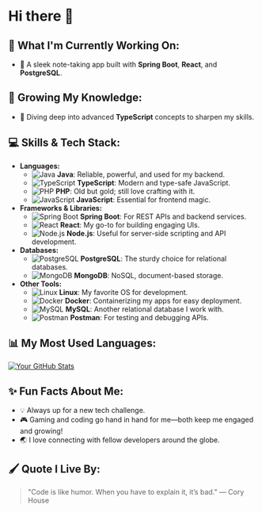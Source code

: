 # Hi there 👋

## 🔭 What I'm Currently Working On:
- 📝 A sleek note-taking app built with **Spring Boot**, **React**, and **PostgreSQL**.

## 🌱 Growing My Knowledge:
- 🌟 Diving deep into advanced **TypeScript** concepts to sharpen my skills.

## 💻 Skills & Tech Stack:
- **Languages:**
  - ![Java](https://img.shields.io/badge/Java-ED8B00?style=for-the-badge&logo=java&logoColor=white) **Java**: Reliable, powerful, and used for my backend.
  - ![TypeScript](https://img.shields.io/badge/TypeScript-007ACC?style=for-the-badge&logo=typescript&logoColor=white) **TypeScript**: Modern and type-safe JavaScript.
  - ![PHP](https://img.shields.io/badge/PHP-777BB4?style=for-the-badge&logo=php&logoColor=white) **PHP**: Old but gold; still love crafting with it.
  - ![JavaScript](https://img.shields.io/badge/JavaScript-F7DF1E?style=for-the-badge&logo=javascript&logoColor=black) **JavaScript**: Essential for frontend magic.
- **Frameworks & Libraries:**
  - ![Spring Boot](https://img.shields.io/badge/Spring%20Boot-6DB33F?style=for-the-badge&logo=spring-boot&logoColor=white) **Spring Boot**: For REST APIs and backend services.
  - ![React](https://img.shields.io/badge/React-61DAFB?style=for-the-badge&logo=react&logoColor=black) **React**: My go-to for building engaging UIs.
  - ![Node.js](https://img.shields.io/badge/Node.js-339933?style=for-the-badge&logo=nodedotjs&logoColor=white) **Node.js**: Useful for server-side scripting and API development.
- **Databases:**
  - ![PostgreSQL](https://img.shields.io/badge/PostgreSQL-336791?style=for-the-badge&logo=postgresql&logoColor=white) **PostgreSQL**: The sturdy choice for relational databases.
  - ![MongoDB](https://img.shields.io/badge/MongoDB-47A248?style=for-the-badge&logo=mongodb&logoColor=white) **MongoDB**: NoSQL, document-based storage.
- **Other Tools:**
  - ![Linux](https://img.shields.io/badge/Linux-FCC624?style=for-the-badge&logo=linux&logoColor=black) **Linux**: My favorite OS for development.
  - ![Docker](https://img.shields.io/badge/Docker-2496ED?style=for-the-badge&logo=docker&logoColor=white) **Docker**: Containerizing my apps for easy deployment.
  - ![MySQL](https://img.shields.io/badge/MySQL-4479A1?style=for-the-badge&logo=mysql&logoColor=white) **MySQL**: Another relational database I work with.
  - ![Postman](https://img.shields.io/badge/Postman-FF6C37?style=for-the-badge&logo=postman&logoColor=white) **Postman**: For testing and debugging APIs.

## 📊 My Most Used Languages:
[![Your GitHub Stats](https://github-readme-stats.vercel.app/api/top-langs/?username=Koonosuke&layout=compact&theme=radical)](https://github.com/anuraghazra/github-readme-stats)

## ✨ Fun Facts About Me:
- 💡 Always up for a new tech challenge.
- 🎮 Gaming and coding go hand in hand for me—both keep me engaged and growing!
- 🌏 I love connecting with fellow developers around the globe.

## 🖌️ Quote I Live By:
> "Code is like humor. When you have to explain it, it’s bad." — Cory House
